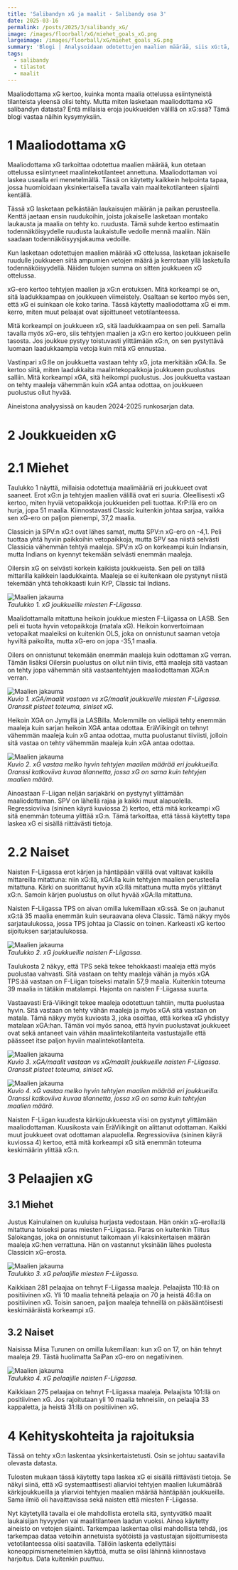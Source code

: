 ```yaml
---
title: 'Salibandyn xG ja maalit - Salibandy osa 3'
date: 2025-03-16
permalink: /posts/2025/3/salibandy_xG/
image: /images/floorball/xG/miehet_goals_xG.png
largeimage: /images/floorball/xG/miehet_goals_xG.png
summary: 'Blogi | Analysoidaan odotettujen maalien määrää, siis xG:tä, F-Liigassa.'
tags:
  - salibandy
  - tilastot
  - maalit
---
```


Maaliodottama xG kertoo, kuinka monta maalia ottelussa esiintyneistä tilanteista yleensä olisi tehty. Mutta miten lasketaan maaliodottama xG salibandyn datasta? Entä millaisia eroja joukkueiden välillä on xG:ssä? Tämä blogi vastaa näihin kysymyksiin.

1 Maaliodottama xG
===

Maaliodottama xG tarkoittaa odotettua maalien määrää, kun otetaan ottelussa esiintyneet maalintekotilanteet annettuna. Maaliodottaman voi laskea usealla eri menetelmällä. Tässä on käytetty kaikkein helpointa tapaa, jossa huomioidaan yksinkertaisella tavalla vain maalitekotilanteen sijainti kentällä. 

Tässä xG lasketaan pelkästään laukaisujen määrän ja paikan perusteella. Kenttä jaetaan ensin ruudukoihin, joista jokaiselle lasketaan montako laukausta ja maalia on tehty ko. ruudusta. Tämä suhde kertoo estimaatin todennäköisyydelle ruudusta laukaistulle vedolle mennä maaliin. Näin saadaan todennäköisyysjakauma vedoille.

Kun lasketaan odotettujen maalien määrää xG ottelussa, lasketaan jokaiselle ruudulle joukkueen siitä ampumien vetojen määrä ja kerrotaan yllä lasketulla todennäköisyydellä. Näiden tulojen summa on sitten joukkueen xG ottelussa.

xG-ero kertoo tehtyjen maalien ja xG:n erotuksen. Mitä korkeampi se on, sitä laadukkaampaa on joukkueen viimeistely. Osaltaan se kertoo myös sen, että xG ei suinkaan ole koko tarina. Tässä käytetty maaliodottama xG ei mm. kerro, miten muut pelaajat ovat sijoittuneet vetotilanteessa.

Mitä korkeampi on joukkueen xG, sitä laadukkaampaa on sen peli. 
Samalla tavalla myös xG-ero, siis tehtyjen maalien ja xG:n ero kertoo joukkueen pelin tasosta. Jos joukkue pystyy toistuvasti ylittämään xG:n, on sen pystyttävä luomaan laadukkaampia vetoja kuin mitä xG ennustaa.

Vastinpari xG:lle on joukkuetta vastaan tehty xG, jota merkitään xGA:lla. Se kertoo siitä, miten laadukkaita maalintekopaikkoja joukkueen puolustus salliin. Mitä korkeampi xGA, sitä heikompi puolustus. Jos joukkuetta vastaan on tehty maaleja vähemmän kuin xGA antaa odottaa, on joukkueen puolustus ollut hyvää.

Aineistona analyysissä on kauden 2024-2025 runkosarjan data.

2 Joukkueiden xG
===

2.1 Miehet
===

Taulukko 1 näyttä, millaisia odotettuja maalimääriä eri joukkueet ovat saaneet. Erot xG:n ja tehtyjen maalien välillä ovat eri suuria. Oleellisesti xG kertoo, miten hyviä vetopaikkoja joukkueiden peli tuottaa. KrP:llä ero on hurja, jopa 51 maalia. Kiinnostavasti Classic kuitenkin johtaa sarjaa, vaikka sen xG-ero on paljon pienempi, 37,2 maalia. 

Classicin ja SPV:n xG:t ovat lähes samat, mutta SPV:n xG-ero on -4,1. Peli tuottaa yhtä hyviin paikkoihin vetopaikkoja, mutta SPV saa niistä selvästi Classicia vähemmän tehtyä maaleja. SPV:n xG on korkeampi kuin Indiansin, mutta Indians on kyennyt tekemään selvästi enemmän maaleja.

Oilersin xG on selvästi korkein kaikista joukkueista. Sen peli on tällä mittarilla kaikkein laadukkainta. Maaleja se ei kuitenkaan ole pystynyt niistä tekemään yhtä tehokkaasti kuin KrP, Classic tai Indians. 

![Maalien jakauma](/images/floorball/xG/xG_laaja_miehet.png)<br>
_Taulukko 1. xG joukkueille miesten F-Liigassa._

Maalidottamalla mitattuna heikoin joukkue miesten F-Liigassa on LASB. Sen peli ei tuota hyvin vetopaikkoja (matala xG). Heikoin konvertoimaan vetopaikat maaleiksi on kuitenkin OLS, joka on onnistunut saaman vetoja hyviltä paikoilta, mutta xG-ero on jopa -35,1 maalia. 

Oilers on onnistunut tekemään enemmän maaleja kuin odottaman xG verran. Tämän lisäksi Oilersin puolustus on ollut niin tiivis, että maaleja sitä vastaan on tehty jopa vähemmän sitä vastaantehtyjen maaliodottaman XGA:n verran.

![Maalien jakauma](/images/floorball/xG/miehet_xGA_xG.png)<br>
_Kuvio 1. xGA/maalit vastaan vs xG/maalit joukkueille miesten F-Liigassa. Oranssit pisteet toteuma, siniset xG._

Heikoin XGA on Jymyllä ja LASBilla. Molemmille on vieläpä tehty enemmän maaleja kuin sarjan heikoin XGA antaa odottaa. EräViikingit on tehnyt vähemmän maaleja kuin xG antaa odottaa, mutta puolustanut tiiviisti, jolloin sitä vastaa on tehty vähemmän maaleja kuin xGA antaa odottaa.

![Maalien jakauma](/images/floorball/xG/miehet_goals_xG.png)<br>
_Kuvio 2. xG vastaa melko hyvin tehtyjen maalien määrää eri joukkueilla. Oranssi katkoviiva kuvaa tilannetta, jossa xG on sama kuin tehtyjen maalien määrä._

Ainoastaan F-Liigan neljän sarjakärki on pystynyt ylittämään maaliodottaman. SPV on lähellä rajaa ja kaikki muut alapuolella. Regressioviiva (sininen käyrä kuviossa 2) kertoo, että mitä korkeampi xG sitä enemmän toteuma ylittää xG:n. Tämä tarkoittaa, että tässä käytetty tapa laskea xG ei sisällä riittävästi tietoja.

2.2 Naiset
===

Naisten F-Liigassa erot kärjen ja häntäpään välillä ovat valtavat kaikilla mittareilla mitattuna: niin xG:llä, xGA:lla kuin tehtyjen maalien perusteella mitattuna.
Kärki on suorittanut hyvin xG:llä mitattuna mutta myös ylittänyt xG:n. Samoin kärjen puolustus on ollut hyvää xGA:lla mitattuna.

Naisten F-Liigassa TPS on aivan omilla lukemillaan xG:ssä. Se on jauhanut xG:tä 35 maalia enemmän kuin seuraavana oleva Classic. Tämä näkyy myös sarjataulukossa, jossa TPS johtaa ja Classic on toinen. Karkeasti xG kertoo sijoituksen sarjataulukossa.

![Maalien jakauma](/images/floorball/xG/xG_laaja_naiset.png)<br>
_Taulukko 2. xG joukkueille naisten F-Liigassa._

Taulukosta 2 näkyy, että TPS sekä tekee tehokkaasti maaleja että myös puolustaa vahvasti. Sitä vastaan on tehty maaleja vähän ja myös xGA TPS:ää vastaan on F-Liigan toiseksi matalin 57,9 maalia. Kuitenkin toteuma 39 maalia in tätäkin matalampi. Hajonta on naisten F-Liigassa suurta.

Vastaavasti Erä-Viikingit tekee maaleja odotettuun tahtiin, mutta puolustaa hyvin. Sitä vastaan on tehty vähän maaleja ja myös xGA sitä vastaan on matala. Tämä näkyy myös kuviosta 3, joka osoittaa, että korkea xG yhdistyy matalaan xGA:han. Tämän voi myös sanoa, että hyvin puolustavat joukkueet ovat sekä antaneet vain vähän maalintekotilanteita vastustajalle että päässeet itse paljon hyviin maalintekotilanteita. 

![Maalien jakauma](/images/floorball/xG/naiset_xGA_xG.png)<br>
_Kuvio 3. xGA/maalit vastaan vs xG/maalit joukkueille naisten F-Liigassa. Oranssit pisteet toteuma, siniset xG._

![Maalien jakauma](/images/floorball/xG/naiset_goals_xG.png)<br>
_Kuvio 4. xG vastaa melko hyvin tehtyjen maalien määrää eri joukkueilla. Oranssi katkoviiva kuvaa tilannetta, jossa xG on sama kuin tehtyjen maalien määrä._

Naisten F-Liigan kuudesta kärkijoukkueesta viisi on pystynyt ylittämään maaliodottaman. Kuusikosta vain EräViikingit on alittanut odottaman. Kaikki muut joukkueet ovat odottaman alapuolella. Regressioviiva (sininen käyrä kuviossa 4) kertoo, että mitä korkeampi xG sitä enemmän toteuma keskimäärin ylittää xG:n.

3 Pelaajien xG
===

3.1 Miehet
----

Justus Kainulainen on kuuluisa hurjasta vedostaan. Hän onkin xG-erolla:llä mitattuna toiseksi paras miesten F-Liigassa. Paras on kuitenkin Tiitus Salokangas, joka on onnistunut taikomaan yli kaksinkertaisen määrän maaleja xG:hen verrattuna. Hän on vastannut yksinään lähes puolesta Classicin xG-erosta.

![Maalien jakauma](/images/floorball/xG/xG_players_men.png)<br>
_Taulukko 3. xG pelaajille miesten F-Liigassa._

Kaikkiaan 281 pelaajaa on tehnyt F-Liigassa maaleja. Pelaajista 110:llä on positiivinen xG. Yli 10 maalia tehneitä pelaajia on 70 ja heistä 46:lla on positiivinen xG.
Toisin sanoen, paljon maaleja tehneillä on pääsääntöisesti keskimääräistä korkeampi xG.

3.2 Naiset
---

Naisissa Miisa Turunen on omilla lukemillaan: kun xG on 17, on hän tehnyt maaleja 29. Tästä huolimatta SaiPan xG-ero on negatiivinen.

![Maalien jakauma](/images/floorball/xG/xG_players_women.png)<br>
_Taulukko 4. xG pelaajille naisten F-Liigassa._

Kaikkiaan 275 pelaajaa on tehnyt F-Liigassa maaleja. Pelaajista 101:llä on positiivinen xG. Jos rajoitutaan yli 10 maalia tehneisiin, on pelaajia 33 kappaletta, ja heistä 31:llä on positiivinen xG.


4 Kehityskohteita ja rajoituksia
===

Tässä on tehty xG:n laskentaa yksinkertaistetusti. Osin se johtuu saatavilla olevasta datasta. 

Tulosten mukaan tässä käytetty tapa laskea xG ei sisällä riittävästi tietoja. Se näkyi siinä, että xG systemaattisesti aliarvioi tehtyjen maalien lukumäärää kärkijoukkueilla ja yliarvioi tehtyjen maalien määrää häntäpään joukkueilla. Sama ilmiö oli havaittavissa sekä naisten että miesten F-Liigassa. 

Nyt käytetyllä tavalla ei ole mahdollista erotella sitä, syntyvätkö maalit laukaisijan hyvyyden vai maalitilanteen laadun vuoksi. Ainoa käytetty aineisto on vetojen sijainti. Tarkempaa laskentaa olisi mahdollista tehdä, jos tarkempaa dataa vetoihin annetuista syötöistä ja vastustajan sijoittumisesta vetotilanteessa olisi saatavilla. Tällöin laskenta edellyttäisi koneoppimismenetelmien käyttöä, mutta se olisi lähinnä kiinnostava harjoitus. Data kuitenkin puuttuu.